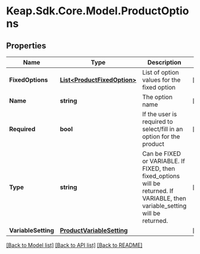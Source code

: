 # Keap.Sdk.Core.Model.ProductOptions

## Properties

Name | Type | Description | Notes
------------ | ------------- | ------------- | -------------
**FixedOptions** | [**List&lt;ProductFixedOption&gt;**](ProductFixedOption.md) | List of option values for the fixed option | [optional] 
**Name** | **string** | The option name | [optional] 
**Required** | **bool** | If the user is required to select/fill in an option for the product | [optional] 
**Type** | **string** | Can be FIXED or VARIABLE. If FIXED, then fixed_options will be returned. If VARIABLE, then variable_setting will be returned. | [optional] 
**VariableSetting** | [**ProductVariableSetting**](ProductVariableSetting.md) |  | [optional] 

[[Back to Model list]](../README.md#documentation-for-models) [[Back to API list]](../README.md#documentation-for-api-endpoints) [[Back to README]](../README.md)

